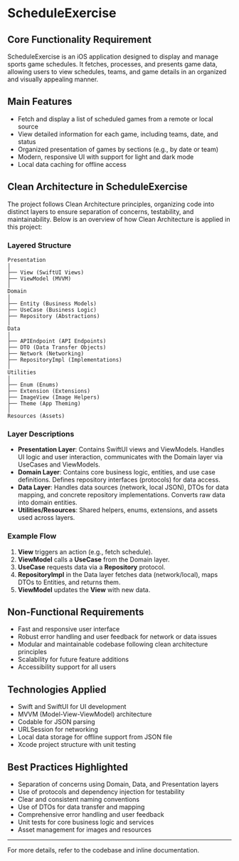 # ScheduleExercise

## Core Functionality Requirement
ScheduleExercise is an iOS application designed to display and manage sports game schedules. It fetches, processes, and presents game data, allowing users to view schedules, teams, and game details in an organized and visually appealing manner.

## Main Features
- Fetch and display a list of scheduled games from a remote or local source
- View detailed information for each game, including teams, date, and status
- Organized presentation of games by sections (e.g., by date or team)
- Modern, responsive UI with support for light and dark mode
- Local data caching for offline access

## Clean Architecture in ScheduleExercise

The project follows Clean Architecture principles, organizing code into distinct layers to ensure separation of concerns, testability, and maintainability. Below is an overview of how Clean Architecture is applied in this project:

### Layered Structure

```
Presentation
│
├── View (SwiftUI Views)
├── ViewModel (MVVM)
│
Domain
│
├── Entity (Business Models)
├── UseCase (Business Logic)
├── Repository (Abstractions)
│
Data
│
├── APIEndpoint (API Endpoints)
├── DTO (Data Transfer Objects)
├── Network (Networking)
├── RepositoryImpl (Implementations)
│
Utilities
│
├── Enum (Enums)
├── Extension (Extensions)
├── ImageView (Image Helpers)
├── Theme (App Theming)
│
Resources (Assets)
```

### Layer Descriptions

- **Presentation Layer**: Contains SwiftUI views and ViewModels. Handles UI logic and user interaction, communicates with the Domain layer via UseCases and ViewModels.
- **Domain Layer**: Contains core business logic, entities, and use case definitions. Defines repository interfaces (protocols) for data access.
- **Data Layer**: Handles data sources (network, local JSON), DTOs for data mapping, and concrete repository implementations. Converts raw data into domain entities.
- **Utilities/Resources**: Shared helpers, enums, extensions, and assets used across layers.

### Example Flow
1. **View** triggers an action (e.g., fetch schedule).
2. **ViewModel** calls a **UseCase** from the Domain layer.
3. **UseCase** requests data via a **Repository** protocol.
4. **RepositoryImpl** in the Data layer fetches data (network/local), maps DTOs to Entities, and returns them.
5. **ViewModel** updates the **View** with new data.


## Non-Functional Requirements
- Fast and responsive user interface
- Robust error handling and user feedback for network or data issues
- Modular and maintainable codebase following clean architecture principles
- Scalability for future feature additions
- Accessibility support for all users

## Technologies Applied
- Swift and SwiftUI for UI development
- MVVM (Model-View-ViewModel) architecture
- Codable for JSON parsing
- URLSession for networking
- Local data storage for offline support from JSON file
- Xcode project structure with unit testing

## Best Practices Highlighted
- Separation of concerns using Domain, Data, and Presentation layers
- Use of protocols and dependency injection for testability
- Clear and consistent naming conventions
- Use of DTOs for data transfer and mapping
- Comprehensive error handling and user feedback
- Unit tests for core business logic and services
- Asset management for images and resources

---

For more details, refer to the codebase and inline documentation.
